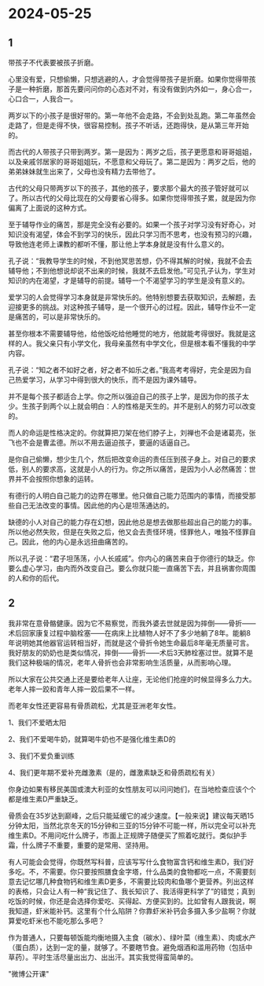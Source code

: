 # 2024-05-25

## 1

带孩子不代表要被孩子折磨。

心里没有爱，只想偷懒，只想逃避的人，才会觉得带孩子是折磨。如果你觉得带孩子是一种折磨，那首先要问问你的心态对不对，有没有做到内外如一，身心合一，心口合一，人我合一。

两岁以下的小孩子是很好带的。第一年他不会走路，不会到处乱跑。第二年虽然会走路了，但是走得不快，很容易控制。孩子不听话，还跑得快，是从第三年开始的。

而古代的人带孩子只带到两岁。第一是因为：两岁之后，孩子更愿意和哥哥姐姐，以及亲戚邻居家的哥哥姐姐玩，不愿意和父母玩了。第二是因为：两岁之后，他的弟弟妹妹就生出来了，父母也没有精力去带他了。

古代的父母只带两岁以下的孩子，其他的孩子，要求那个最大的孩子管好就可以了。所以古代的父母比现在的父母要省心得多。如果你觉得带孩子累，就是因为你偏离了上面说的这种方式。

至于辅导作业的痛苦，那是完全没有必要的。如果一个孩子对学习没有好奇心，对知识没有渴望，体会不到学习的快乐，因此只学习而不思考，也没有预习的兴趣，导致他连老师上课教的都听不懂，那让他上学本身就是没有什么意义的。

孔子说：“我教导学生的时候，不到他冥思苦想，仍不得其解的时候，我就不会去辅导他；不到他想说却说不出来的时候，我就不去启发他。”可见孔子认为，学生对知识的内在渴望，才是辅导的前提。辅导一个不渴望学习的学生是没有意义的。

爱学习的人会觉得学习本身就是非常快乐的。他特别想要去获取知识，去解题，去迎接更多的挑战。对这种孩子辅导，是一个很开心的过程。因此，辅导作业不一定是痛苦的，可以是非常快乐的。

甚至你根本不需要辅导他，给他饭吃给他睡觉的地方，他就能考得很好。我就是这样的人。我父亲只有小学文化，我母亲虽然有中学文化，但是根本看不懂我的中学内容。

孔子说：“知之者不如好之者，好之者不如乐之者。”我高考考得好，完全是因为自己热爱学习，从学习中得到很大的快乐，而不是因为课外辅导。

并不是每个孩子都适合上学。你之所以强迫自己的孩子上学，是因为你的孩子太少。生孩子到两个以上就会明白：人的性格是天生的。并不是别人的努力可以改变的。

而人的命运是性格决定的。你就算把刀架在他们脖子上，刘禅也不会是诸葛亮，张飞也不会是曹孟德。所以不用去逼迫孩子，要逼的话逼自己。

是你自己偷懒，想少生几个，然后把改变命运的责任压到孩子身上。对自己的要求低，别人的要求高，这就是小人的行为。你之所以痛苦，是因为小人必然痛苦：世界并不会按照你想象的运转。

有德行的人明白自己能力的边界在哪里。他只做自己能力范围内的事情，而接受那些自己无法改变的事情。因此他的内心是坦荡通达的。

缺德的小人对自己的能力存在幻想，因此他总是想去做那些超出自己的能力的事。所以他必然失败，但是在失败之后，他又会去责怪环境，怪罪他人，唯独不怪罪自己。因此，他的内心是永远扭曲痛苦的。

所以孔子说：“君子坦荡荡，小人长戚戚”。你内心的痛苦来自于你德行的缺乏。你要么虚心学习，由内而外改变自己。要么你就只能一直痛苦下去，并且祸害你周围的人和你的后代。

## 2

我非常在意骨骼健康。因为它不易察觉，而我外婆去世就是因为摔倒——骨折——术后回家康复过程中脑栓塞——在病床上比植物人好不了多少地躺了8年。能躺8年说明她其他器官运转相当好，而就是这个骨折令她生命最后8年毫无质量可言。我好朋友的奶奶也是类似情况，摔倒——骨折——术后3天肺栓塞过世。就算不是我们这种极端的情况，老年人骨折也会非常影响生活质量，从而影响心理。

所以大家在公共交通上还是要给老年人让座，无论他们抢座的时候显得多么力大。老年人摔一跤和青年人摔一跤后果不一样。

而老年女性还更容易有骨质疏松，尤其是亚洲老年女性。

1、我们不爱晒太阳

2、我们不爱喝牛奶，就算喝牛奶也不是强化维生素D的

3、我们不爱负重训练

4、我们更年期不爱补充雌激素（是的，雌激素缺乏和骨质疏松有关）

你身边如果有移民美国或澳大利亚的女性朋友可以问问她们，在当地检查应该个个都是维生素D严重缺乏。

骨质会在35岁达到巅峰，之后只能延缓它的减少速度。【一般来说】建议每天晒15分钟太阳，当然北京冬天的15分钟和三亚的15分钟不可能一样，所以完全可以补充维生素D。不用问吃什么牌子，市面上正规牌子随便买了照着吃就行。类似护手霜，什么牌子不重要，重要的是常用、坚持用。

有人可能会会觉得，你既然写科普，应该写写什么食物富含钙和维生素D，我们好多吃。不，不需要。你只要按照膳食金字塔，什么品类的食物都吃一点，不需要刻意去记忆哪几种食物钙和维生素D更多，不需要比较肉和鱼哪个更营养。列出这样的表格，只会让人有一种“我记住了、我长知识了、我活得更科学了”的错觉；真到吃饭的时候，你还是会选择你爱吃、买得起、方便买到的。比如曾有人跟我说，啊我知道，虾米能补钙。这里有个什么陷阱？你靠虾米补钙会多摄入多少盐啊？你就算爱吃虾米也不能吃那么多吧？

作为普通人，只要每顿饭能均衡地摄入主食（碳水）、绿叶菜（维生素）、肉或水产（蛋白质），达到一定的量，就够了。不要瞎节食。避免烟酒和滥用药物（包括中草药）。平时生活尽量出出力、出出汗。其实我觉得蛮简单的。

"微博公开课"

